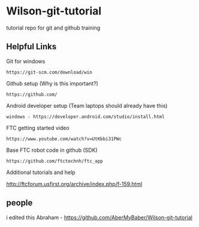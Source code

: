 # Wilson-git-tutorial
tutorial repo for git and github training
## Helpful Links

Git for windows

    https://git-scm.com/download/win

Github setup (Why is this important?)

    https://github.com/

Android developer setup (Team laptops should already have this)

    windows - https://developer.android.com/studio/install.html

FTC getting started video

    https://www.youtube.com/watch?v=UtKbbi31PWc

Base FTC robot code in github (SDK)

    https://github.com/ftctechnh/ftc_app

Additional tutorials and help

  http://ftcforum.usfirst.org/archive/index.php/f-159.html
  
## people

i edited this
Abraham - https://github.com/AberMyBaber/Wilson-git-tutorial

